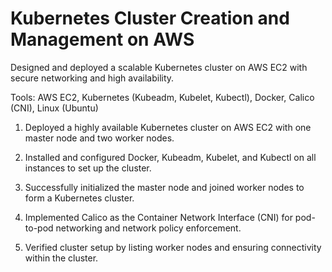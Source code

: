 # Kubernetes Cluster Creation and Management on AWS

Designed and deployed a scalable Kubernetes cluster on AWS EC2 with secure networking and high availability.

Tools: AWS EC2, Kubernetes (Kubeadm, Kubelet, Kubectl), Docker, Calico (CNI), Linux (Ubuntu)

1. Deployed a highly available Kubernetes cluster on AWS EC2 with one master node and two worker nodes.

2. Installed and configured Docker, Kubeadm, Kubelet, and Kubectl on all instances to set up the cluster.

3. Successfully initialized the master node and joined worker nodes to form a Kubernetes cluster.

4. Implemented Calico as the Container Network Interface (CNI) for pod-to-pod networking and network policy enforcement.

5. Verified cluster setup by listing worker nodes and ensuring connectivity within the cluster.


